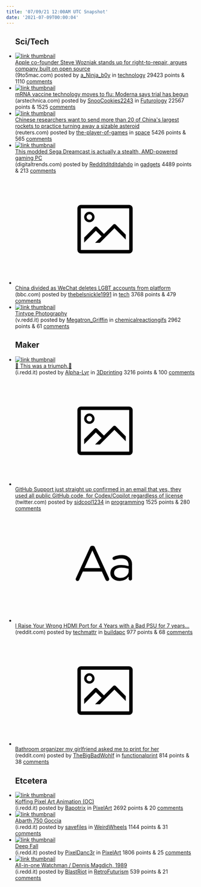 ```yaml
---
title: '07/09/21 12:00AM UTC Snapshot'
date: '2021-07-09T00:00:04'
---
```

<ul>
<h2>Sci/Tech</h2>

<li><a href='https://9to5mac.com/2021/07/07/apple-co-founder-steve-wozniak-stands-up-for-right-to-repair-argues-company-built-on-open-source/'><img src='https://b.thumbs.redditmedia.com/tdF9atW_HS5X_pShOzeuKC3kdEKThXHgXgz4Vj0PaIk.jpg' alt='link thumbnail'></a><div><div class='linkTitle'><a href='https://9to5mac.com/2021/07/07/apple-co-founder-steve-wozniak-stands-up-for-right-to-repair-argues-company-built-on-open-source/'>Apple co-founder Steve Wozniak stands up for right-to-repair, argues company built on open source</a></div>(9to5mac.com) posted by <a href='https://www.reddit.com/user/a_Ninja_b0y'>a_Ninja_b0y</a> in <a href='https://www.reddit.com/r/technology'>technology</a> 29423 points & 1110 <a href='https://www.reddit.com/r/technology/comments/og2tx1/apple_cofounder_steve_wozniak_stands_up_for/'>comments</a></div></li>

<li><a href='https://arstechnica.com/science/2021/07/mrna-vaccine-technology-moves-to-flu-moderna-says-trial-has-begun/'><img src='https://a.thumbs.redditmedia.com/MMahetPuymhTFbuTbd9_-hGIE_5MWIJEfMssa7wlX-8.jpg' alt='link thumbnail'></a><div><div class='linkTitle'><a href='https://arstechnica.com/science/2021/07/mrna-vaccine-technology-moves-to-flu-moderna-says-trial-has-begun/'>mRNA vaccine technology moves to flu: Moderna says trial has begun</a></div>(arstechnica.com) posted by <a href='https://www.reddit.com/user/SnooCookies2243'>SnooCookies2243</a> in <a href='https://www.reddit.com/r/Futurology'>Futurology</a> 22567 points & 1525 <a href='https://www.reddit.com/r/Futurology/comments/og5n51/mrna_vaccine_technology_moves_to_flu_moderna_says/'>comments</a></div></li>

<li><a href='https://www.reuters.com/lifestyle/science/chinese-researchers-propose-deflecting-armageddon-asteroids-with-rockets-2021-07-07'><img src='https://a.thumbs.redditmedia.com/--S63VwX_JX3ecWS1g_G1r-k-sN58lnkvEUwivX6Sd8.jpg' alt='link thumbnail'></a><div><div class='linkTitle'><a href='https://www.reuters.com/lifestyle/science/chinese-researchers-propose-deflecting-armageddon-asteroids-with-rockets-2021-07-07'>Chinese researchers want to send more than 20 of China's largest rockets to practice turning away a sizable asteroid</a></div>(reuters.com) posted by <a href='https://www.reddit.com/user/the-player-of-games'>the-player-of-games</a> in <a href='https://www.reddit.com/r/space'>space</a> 5426 points & 565 <a href='https://www.reddit.com/r/space/comments/og96xq/chinese_researchers_want_to_send_more_than_20_of/'>comments</a></div></li>

<li><a href='https://www.digitaltrends.com/computing/sega-dreamcast-stealth-gaming-pc/?utm_source=reddit&amp;utm_medium=web&amp;utm_campaign=pd'><img src='https://b.thumbs.redditmedia.com/kMRPWp1AmatI6QDLwVrBT860SXORGwOOuygrhEen6FQ.jpg' alt='link thumbnail'></a><div><div class='linkTitle'><a href='https://www.digitaltrends.com/computing/sega-dreamcast-stealth-gaming-pc/?utm_source=reddit&amp;utm_medium=web&amp;utm_campaign=pd'>This modded Sega Dreamcast is actually a stealth, AMD-powered gaming PC</a></div>(digitaltrends.com) posted by <a href='https://www.reddit.com/user/Redditditditdahdo'>Redditditditdahdo</a> in <a href='https://www.reddit.com/r/gadgets'>gadgets</a> 4489 points & 213 <a href='https://www.reddit.com/r/gadgets/comments/og6w0d/this_modded_sega_dreamcast_is_actually_a_stealth/'>comments</a></div></li>

<li><a href='https://www.bbc.com/news/world-asia-china-57759480'><svg version='1.1' viewBox='-34 -14 104 64' preserveAspectRatio='xMidYMid meet' xmlns='http://www.w3.org/2000/svg' xmlns:xlink='http://www.w3.org/1999/xlink'>
    <title>link thumbnail</title>
    <path d='M32,4H4A2,2,0,0,0,2,6V30a2,2,0,0,0,2,2H32a2,2,0,0,0,2-2V6A2,2,0,0,0,32,4ZM4,30V6H32V30Z'></path>
    <path d='M8.92,14a3,3,0,1,0-3-3A3,3,0,0,0,8.92,14Zm0-4.6A1.6,1.6,0,1,1,7.33,11,1.6,1.6,0,0,1,8.92,9.41Z'></path>
    <path d='M22.78,15.37l-5.4,5.4-4-4a1,1,0,0,0-1.41,0L5.92,22.9v2.83l6.79-6.79L16,22.18l-3.75,3.75H15l8.45-8.45L30,24V21.18l-5.81-5.81A1,1,0,0,0,22.78,15.37Z'></path>
    </svg></a><div><div class='linkTitle'><a href='https://www.bbc.com/news/world-asia-china-57759480'>China divided as WeChat deletes LGBT accounts from platform</a></div>(bbc.com) posted by <a href='https://www.reddit.com/user/thebelsnickle1991'>thebelsnickle1991</a> in <a href='https://www.reddit.com/r/tech'>tech</a> 3768 points & 479 <a href='https://www.reddit.com/r/tech/comments/og3get/china_divided_as_wechat_deletes_lgbt_accounts/'>comments</a></div></li>

<li><a href='https://v.redd.it/8bf97hhwos971'><img src='https://a.thumbs.redditmedia.com/-9bT19lZfpyrLA4-8JGf9WMQqJcW30RAcR82uFQBql8.jpg' alt='link thumbnail'></a><div><div class='linkTitle'><a href='https://v.redd.it/8bf97hhwos971'>Tintype Photography</a></div>(v.redd.it) posted by <a href='https://www.reddit.com/user/Megatron_Griffin'>Megatron_Griffin</a> in <a href='https://www.reddit.com/r/chemicalreactiongifs'>chemicalreactiongifs</a> 2962 points & 61 <a href='https://www.reddit.com/r/chemicalreactiongifs/comments/ofz7y3/tintype_photography/'>comments</a></div></li>

<h2>Maker</h2>

<li><a href='https://i.redd.it/ohxgr6an4z971.jpg'><img src='https://b.thumbs.redditmedia.com/7XsCNcLylnQyQlEEHlbJBk55uwfOK9idkft8ECDfSTk.jpg' alt='link thumbnail'></a><div><div class='linkTitle'><a href='https://i.redd.it/ohxgr6an4z971.jpg'>🎵 This was a triumph.🎵</a></div>(i.redd.it) posted by <a href='https://www.reddit.com/user/Alpha-Lyr'>Alpha-Lyr</a> in <a href='https://www.reddit.com/r/3Dprinting'>3Dprinting</a> 3216 points & 100 <a href='https://www.reddit.com/r/3Dprinting/comments/og5iqt/this_was_a_triumph/'>comments</a></div></li>

<li><a href='https://twitter.com/NoraDotCodes/status/1412741339771461635'><svg version='1.1' viewBox='-34 -14 104 64' preserveAspectRatio='xMidYMid meet' xmlns='http://www.w3.org/2000/svg' xmlns:xlink='http://www.w3.org/1999/xlink'>
    <title>link thumbnail</title>
    <path d='M32,4H4A2,2,0,0,0,2,6V30a2,2,0,0,0,2,2H32a2,2,0,0,0,2-2V6A2,2,0,0,0,32,4ZM4,30V6H32V30Z'></path>
    <path d='M8.92,14a3,3,0,1,0-3-3A3,3,0,0,0,8.92,14Zm0-4.6A1.6,1.6,0,1,1,7.33,11,1.6,1.6,0,0,1,8.92,9.41Z'></path>
    <path d='M22.78,15.37l-5.4,5.4-4-4a1,1,0,0,0-1.41,0L5.92,22.9v2.83l6.79-6.79L16,22.18l-3.75,3.75H15l8.45-8.45L30,24V21.18l-5.81-5.81A1,1,0,0,0,22.78,15.37Z'></path>
    </svg></a><div><div class='linkTitle'><a href='https://twitter.com/NoraDotCodes/status/1412741339771461635'>GitHub Support just straight up confirmed in an email that yes, they used all public GitHub code, for Codex/Copilot regardless of license</a></div>(twitter.com) posted by <a href='https://www.reddit.com/user/sidcool1234'>sidcool1234</a> in <a href='https://www.reddit.com/r/programming'>programming</a> 1525 points & 280 <a href='https://www.reddit.com/r/programming/comments/og8gxv/github_support_just_straight_up_confirmed_in_an/'>comments</a></div></li>

<li><a href='https://www.reddit.com/r/buildapc/comments/ogfrz1/i_raise_your_wrong_hdmi_port_for_4_years_with_a/'><svg version='1.1' viewBox='-34 -12 104 64' preserveAspectRatio='xMidYMid slice' xmlns='http://www.w3.org/2000/svg' xmlns:xlink='http://www.w3.org/1999/xlink'>
    <title>text link thumbnail</title>
    <path d='M12.19,8.84a1.45,1.45,0,0,0-1.4-1h-.12a1.46,1.46,0,0,0-1.42,1L1.14,26.56a1.29,1.29,0,0,0-.14.59,1,1,0,0,0,1,1,1.12,1.12,0,0,0,1.08-.77l2.08-4.65h11l2.08,4.59a1.24,1.24,0,0,0,1.12.83,1.08,1.08,0,0,0,1.08-1.08,1.64,1.64,0,0,0-.14-.57ZM6.08,20.71l4.59-10.22,4.6,10.22Z'>
    </path>
    <path d='M32.24,14.78A6.35,6.35,0,0,0,27.6,13.2a11.36,11.36,0,0,0-4.7,1,1,1,0,0,0-.58.89,1,1,0,0,0,.94.92,1.23,1.23,0,0,0,.39-.08,8.87,8.87,0,0,1,3.72-.81c2.7,0,4.28,1.33,4.28,3.92v.5a15.29,15.29,0,0,0-4.42-.61c-3.64,0-6.14,1.61-6.14,4.64v.05c0,2.95,2.7,4.48,5.37,4.48a6.29,6.29,0,0,0,5.19-2.48V26.9a1,1,0,0,0,1,1,1,1,0,0,0,1-1.06V19A5.71,5.71,0,0,0,32.24,14.78Zm-.56,7.7c0,2.28-2.17,3.89-4.81,3.89-1.94,0-3.61-1.06-3.61-2.86v-.06c0-1.8,1.5-3,4.2-3a15.2,15.2,0,0,1,4.22.61Z'>
    </path>
    </svg></a><div><div class='linkTitle'><a href='https://www.reddit.com/r/buildapc/comments/ogfrz1/i_raise_your_wrong_hdmi_port_for_4_years_with_a/'>I Raise Your Wrong HDMI Port for 4 Years with a Bad PSU for 7 years...</a></div>(reddit.com) posted by <a href='https://www.reddit.com/user/techmattr'>techmattr</a> in <a href='https://www.reddit.com/r/buildapc'>buildapc</a> 977 points & 68 <a href='https://www.reddit.com/r/buildapc/comments/ogfrz1/i_raise_your_wrong_hdmi_port_for_4_years_with_a/'>comments</a></div></li>

<li><a href='https://www.reddit.com/gallery/og744e'><svg version='1.1' viewBox='-34 -14 104 64' preserveAspectRatio='xMidYMid meet' xmlns='http://www.w3.org/2000/svg' xmlns:xlink='http://www.w3.org/1999/xlink'>
    <title>link thumbnail</title>
    <path d='M32,4H4A2,2,0,0,0,2,6V30a2,2,0,0,0,2,2H32a2,2,0,0,0,2-2V6A2,2,0,0,0,32,4ZM4,30V6H32V30Z'></path>
    <path d='M8.92,14a3,3,0,1,0-3-3A3,3,0,0,0,8.92,14Zm0-4.6A1.6,1.6,0,1,1,7.33,11,1.6,1.6,0,0,1,8.92,9.41Z'></path>
    <path d='M22.78,15.37l-5.4,5.4-4-4a1,1,0,0,0-1.41,0L5.92,22.9v2.83l6.79-6.79L16,22.18l-3.75,3.75H15l8.45-8.45L30,24V21.18l-5.81-5.81A1,1,0,0,0,22.78,15.37Z'></path>
    </svg></a><div><div class='linkTitle'><a href='https://www.reddit.com/gallery/og744e'>Bathroom organizer my girlfriend asked me to print for her</a></div>(reddit.com) posted by <a href='https://www.reddit.com/user/TheBigBadWohlf'>TheBigBadWohlf</a> in <a href='https://www.reddit.com/r/functionalprint'>functionalprint</a> 814 points & 38 <a href='https://www.reddit.com/r/functionalprint/comments/og744e/bathroom_organizer_my_girlfriend_asked_me_to/'>comments</a></div></li>

<h2>Etcetera</h2>

<li><a href='https://i.redd.it/4zmuo9obwx971.gif'><img src='https://b.thumbs.redditmedia.com/c-Zjmt8tPkl9ApJuktF9-wW75CDdAd12jmQ2o8Lrbnw.jpg' alt='link thumbnail'></a><div><div class='linkTitle'><a href='https://i.redd.it/4zmuo9obwx971.gif'>Koffing Pixel Art Animation (OC)</a></div>(i.redd.it) posted by <a href='https://www.reddit.com/user/Bapotrix'>Bapotrix</a> in <a href='https://www.reddit.com/r/PixelArt'>PixelArt</a> 2692 points & 20 <a href='https://www.reddit.com/r/PixelArt/comments/og27mr/koffing_pixel_art_animation_oc/'>comments</a></div></li>

<li><a href='https://i.redd.it/pi6pj8q0sy971.jpg'><img src='https://b.thumbs.redditmedia.com/vQ7urxePO-7UI3GdllQT2jgOJTQUVQaP3hm6pF8i18s.jpg' alt='link thumbnail'></a><div><div class='linkTitle'><a href='https://i.redd.it/pi6pj8q0sy971.jpg'>Abarth 750 Goccia</a></div>(i.redd.it) posted by <a href='https://www.reddit.com/user/savefiles'>savefiles</a> in <a href='https://www.reddit.com/r/WeirdWheels'>WeirdWheels</a> 1144 points & 31 <a href='https://www.reddit.com/r/WeirdWheels/comments/og4b7c/abarth_750_goccia/'>comments</a></div></li>

<li><a href='https://i.redd.it/0zs8yb7g91a71.png'><img src='https://a.thumbs.redditmedia.com/iT9Y_gg8mYVvCIhwGegfUSWmkUTbMcJwpcZkr_2D3P8.jpg' alt='link thumbnail'></a><div><div class='linkTitle'><a href='https://i.redd.it/0zs8yb7g91a71.png'>Deep Fall</a></div>(i.redd.it) posted by <a href='https://www.reddit.com/user/PixelDanc3r'>PixelDanc3r</a> in <a href='https://www.reddit.com/r/PixelArt'>PixelArt</a> 1806 points & 25 <a href='https://www.reddit.com/r/PixelArt/comments/ogdfn2/deep_fall/'>comments</a></div></li>

<li><a href='https://i.redd.it/zqlt75wse1a71.png'><img src='https://b.thumbs.redditmedia.com/261E6u3ZZsZIQL6dnHHWDFi6ESxnrEtCyRe9nQmTigY.jpg' alt='link thumbnail'></a><div><div class='linkTitle'><a href='https://i.redd.it/zqlt75wse1a71.png'>All-in-one Watchman / Dennis Magdich, 1989</a></div>(i.redd.it) posted by <a href='https://www.reddit.com/user/BlastRiot'>BlastRiot</a> in <a href='https://www.reddit.com/r/RetroFuturism'>RetroFuturism</a> 539 points & 21 <a href='https://www.reddit.com/r/RetroFuturism/comments/oge3k9/allinone_watchman_dennis_magdich_1989/'>comments</a></div></li>

</ul>
